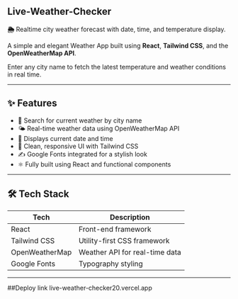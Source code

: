 ## Live-Weather-Checker
**🌦️** Realtime city weather forecast with date, time, and temperature display.

A simple and elegant Weather App built using **React**, **Tailwind CSS**, and the **OpenWeatherMap API**. 

Enter any city name to fetch the latest temperature and weather conditions in real time.

---

## ✨ Features

- 🔎 Search for current weather by city name
- 🌤️ Real-time weather data using OpenWeatherMap API
- 📅 Displays current date and time
- 🎨 Clean, responsive UI with Tailwind CSS
- ✍️ Google Fonts integrated for a stylish look
- ⚛️ Fully built using React and functional components

---

## 🛠️ Tech Stack

| Tech             | Description                            |
|------------------|----------------------------------------|
| React            | Front-end framework                    |
| Tailwind CSS     | Utility-first CSS framework            |
| OpenWeatherMap   | Weather API for real-time data         |
| Google Fonts     | Typography styling                     |

---

##Deploy link
live-weather-checker20.vercel.app

